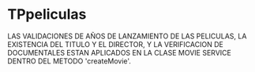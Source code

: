 # TPpeliculas
 LAS VALIDACIONES DE AÑOS DE LANZAMIENTO DE LAS PELICULAS, LA EXISTENCIA DEL TITULO Y EL DIRECTOR, Y LA VERIFICACION DE DOCUMENTALES ESTAN APLICADOS
 EN LA CLASE MOVIE SERVICE DENTRO DEL METODO 'createMovie'.
